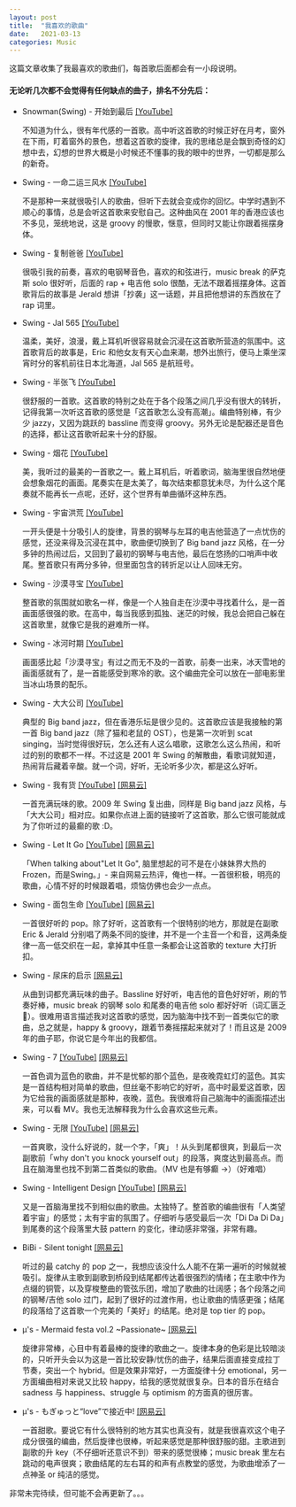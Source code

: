 ```yaml
---
layout: post
title:  "我喜欢的歌曲"
date:   2021-03-13
categories: Music
---
```


这篇文章收集了我最喜欢的歌曲们，每首歌后面都会有一小段说明。

#### 无论听几次都不会觉得有任何缺点的曲子，排名不分先后：

* Snowman(Swing) - 开始到最后  [[YouTube]](https://www.youtube.com/watch?v=dk78ULKzUIM)

  不知道为什么，很有年代感的一首歌。高中听这首歌的时候正好在月考，窗外在下雨，盯着窗外的景色，想着这首歌的旋律，我的思绪总是会飘到奇怪的幻想中去，幻想的世界大概是小时候还不懂事的我的眼中的世界，一切都是那么的新奇。

* Swing - 一命二运三风水  [[YouTube]](https://www.youtube.com/watch?v=fWXjYwLXluM)

  不是那种一来就很吸引人的歌曲，但听下去就会变成你的回忆。中学时遇到不顺心的事情，总是会听这首歌来安慰自己。这种曲风在 2001 年的香港应该也不多见，笼统地说，这是 groovy 的慢歌，惬意，但同时又能让你跟着摇摆身体。

* Swing - 复制爸爸  [[YouTube]](https://www.youtube.com/watch?v=t8xRRIVTW5g)

  很吸引我的前奏，喜欢的电钢琴音色，喜欢的和弦进行，music break 的萨克斯 solo 很好听，后面的 rap + 电吉他 solo 很酷，无法不跟着摇摆身体。这首歌背后的故事是 Jerald 想讲「抄袭」这一话题，并且把他想讲的东西放在了 rap 词里。

* Swing - Jal 565  [[YouTube]](https://www.youtube.com/watch?v=GQOXFJkDt4s)

  温柔，美好，浪漫，戴上耳机听很容易就会沉浸在这首歌所营造的氛围中。这首歌背后的故事是，Eric 和他女友有天心血来潮，想外出旅行，便马上乘坐深宵时分的客机前往日本北海道，Jal 565 是航班号。

* Swing - 半张飞  [[YouTube]](https://www.youtube.com/watch?v=2mZ1vIWPxPE)

  很舒服的一首歌。这首歌的特别之处在于各个段落之间几乎没有很大的转折，记得我第一次听这首歌的感觉是「这首歌怎么没有高潮」。编曲特别棒，有少少 jazzy，又因为跳跃的 bassline 而变得 groovy。另外无论是配器还是音色的选择，都让这首歌听起来十分的舒服。

* Swing - 烟花  [[YouTube]](https://www.youtube.com/watch?v=FmNtWdh1wT0)

  美，我听过的最美的一首歌之一。戴上耳机后，听着歌词，脑海里很自然地便会想象烟花的画面。尾奏实在是太美了，每次结束都意犹未尽，为什么这个尾奏就不能再长一点呢，还好，这个世界有单曲循环这种东西。

* Swing - 宇宙洪荒  [[YouTube]](https://www.youtube.com/watch?v=ylFvEeFY4dc)

  一开头便是十分吸引人的旋律，背景的钢琴与左耳的电吉他营造了一点忧伤的感觉，还没来得及沉浸在其中，歌曲便切换到了 Big band jazz 风格，在一分多钟的热闹过后，又回到了最初的钢琴与电吉他，最后在悠扬的口哨声中收尾。整首歌只有两分多钟，但里面包含的转折足以让人回味无穷。

* Swing - 沙漠寻宝  [[YouTube]](https://www.youtube.com/watch?v=3ub3LMM4H2Y)

  整首歌的氛围就如歌名一样，像是一个人独自走在沙漠中寻找着什么，是一首画面感很强的歌。在高中，每当我感到孤独、迷茫的时候，我总会把自己躲在这首歌里，就像它是我的避难所一样。

* Swing - 冰河时期  [[YouTube]](https://www.youtube.com/watch?v=Ef3tF7fZw-o)

  画面感比起「沙漠寻宝」有过之而无不及的一首歌，前奏一出来，冰天雪地的画面感就有了，是一首能感受到寒冷的歌。这个编曲完全可以放在一部电影里当冰山场景的配乐。

* Swing - 大大公司  [[YouTube]](https://www.youtube.com/watch?v=URJUGYFYb6I)

  典型的 Big band jazz，但在香港乐坛是很少见的。这首歌应该是我接触的第一首 Big band jazz（除了猫和老鼠的 OST），也是第一次听到 scat singing，当时觉得很好玩，怎么还有人这么唱歌，这歌怎么这么热闹，和听过的别的歌都不一样。不过这是 2001 年 Swing 的解散曲，看歌词就知道，热闹背后藏着辛酸。就一个词，好听，无论听多少次，都是这么好听。
  
* Swing - 我有货  [[YouTube]](https://www.youtube.com/watch?v=2hF1ok7UftY) [[网易云]](https://music.163.com/song?id=376560&userid=89266101)

  一首充满玩味的歌。2009 年 Swing 复出曲，同样是 Big band jazz 风格，与「大大公司」相对应。如果你点进上面的链接听了这首歌，那么它很可能就成为了你听过的最癫的歌 :D。

* Swing - Let It Go  [[YouTube]](https://www.youtube.com/watch?v=Bf5XNC3ZLpc) [[网易云]](https://music.163.com/song?id=376564&userid=89266101)

  「When talking about"Let It Go", 脑里想起的可不是在小妹妹界大热的Frozen，而是Swing。」- 来自网易云热评，俺也一样。一首很积极，明亮的歌曲，心情不好的时候跟着唱，烦恼仿佛也会少一点点。

* Swing - 面包生命  [[YouTube]](https://www.youtube.com/watch?v=9U1UPWp5Glo) [[网易云]](https://music.163.com/song?id=376568&userid=89266101)

  一首很好听的 pop。除了好听，这首歌有一个很特别的地方，那就是在副歌 Eric & Jerald 分别唱了两条不同的旋律，并不是一个主音一个和音，这两条旋律一高一低交织在一起，拿掉其中任意一条都会让这首歌的 texture 大打折扣。

* Swing - 尿床的启示  [[网易云]](https://music.163.com/song?id=376579&userid=89266101)

  从曲到词都充满玩味的曲子。Bassline 好好听，电吉他的音色好好听，刷的节奏好棒，music break 的钢琴 solo 和尾奏的电吉他 solo 都好好听（词汇匮乏🤣）。很难用语言描述我对这首歌的感觉，因为脑海中找不到一首类似它的歌曲，总之就是，happy & groovy，跟着节奏摇摆起来就对了！而且这是 2009 年的曲子耶，你说它是今年出的我都信。

* Swing - 7  [[YouTube]](https://www.youtube.com/watch?v=-HjrXcDdcEQ) [[网易云]](https://music.163.com/song?id=376526&userid=89266101)

  一首色调为蓝色的歌曲，并不是忧郁的那个蓝色，是夜晚霓虹灯的蓝色。其实是一首结构相对简单的歌曲，但丝毫不影响它的好听，高中时最爱这首歌，因为它给我的画面感就是那种，夜晚，蓝色。我很难将自己脑海中的画面描述出来，可以看 MV。我也无法解释我为什么会喜欢这些元素。

* Swing - 无限  [[YouTube]](https://www.youtube.com/watch?v=wo7pLDTiiWw) [[网易云]](https://music.163.com/song?id=376498&userid=89266101)

  一首爽歌，没什么好说的，就一个字，「爽」！从头到尾都很爽，到最后一次副歌前「why don't you knock yourself out」的段落，爽度达到最高点。而且在脑海里也找不到第二首类似的歌曲。（MV 也是有够癫 →）（好难唱）

* Swing - Intelligent Design  [[YouTube]](https://www.youtube.com/watch?v=XeYkv9kmgD0) [[网易云]](https://music.163.com/song?id=376501&userid=89266101)

  又是一首脑海里找不到相似曲的歌曲。太独特了。整首歌的编曲很有「人类望着宇宙」的感觉；太有宇宙的氛围了。仔细听与感受最后一次「Di Da Di Da」到尾奏的这个段落里大鼓 pattern 的变化，律动感非常强，非常有趣。

* BiBi - Silent tonight  [[网易云]](https://music.163.com/song?id=29823461&userid=89266101)

  听过的最 catchy 的 pop 之一，我想应该没什么人能不在第一遍听的时候就被吸引。旋律从主歌到副歌到桥段到结尾都传达着很强烈的情绪；在主歌中作为点缀的铜管，以及穿梭整曲的管弦乐团，增加了歌曲的壮阔感；各个段落之间的钢琴/吉他 solo 过门，起到了很好的过渡作用，也让歌曲的情感更强；结尾的段落给了这首歌一个完美的「美好」的结尾。绝对是 top tier 的 pop。

* μ's - Mermaid festa vol.2 ~Passionate~  [[网易云]](https://music.163.com/song?id=26111146&userid=89266101)

  旋律非常棒，心目中有着最棒的旋律的歌曲之一。旋律本身的色彩是比较暗淡的，只听开头会以为这是一首比较安静/忧伤的曲子，结果后面直接变成拉丁节奏，突出一个 hybrid。但是效果非常好，一方面旋律十分 emotional，另一方面编曲相对来说又比较 happy，给我的感觉就很复杂。日本的音乐在结合 sadness 与 happiness、struggle 与 optimism 的方面真的很厉害。

* μ's - もぎゅっと“love”で接近中!  [[网易云]](https://music.163.com/song?id=28768014&userid=89266101)

  一首甜歌。要说它有什么很特别的地方其实也真没有，就是我很喜欢这个电子成分很强的编曲，然后旋律也很棒，听起来感觉是那种很舒服的甜。主歌进到副歌的升 key（不仔细听还意识不到）带来的感觉很棒；music break 里左右跳动的电声很爽；歌曲结尾的左右耳的和声有点教堂的感觉，为歌曲增添了一点神圣 or 纯洁的感觉。

非常未完待续，但可能不会再更新了。。。